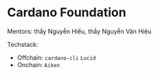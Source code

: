 # Cardano Foundation
Mentors: thầy Nguyễn Hiếu, thầy Nguyễn Văn Hiệu

Techstack:
  - Offchain: `cardano-cli` `Lucid`
  - Onchain: `Aiken`
